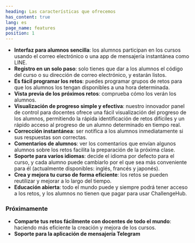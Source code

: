 ```yaml
---
heading: Las características que ofrecemos
has_content: true
lang: es
page_name: features
position: 1
---
```

- __Interfaz para alumnos sencilla__: los alumnos participan en los cursos usando el correo electrónico o una app de mensajería instantánea como LINE.
- __Registro en un solo paso__: solo tienes que dar a los alumnos el código del curso o su dirección de correo electrónico, y estarán listos.
- __Es fácil programar los retos__: puedes programar grupos de retos para que los alumnos los tengan disponibles a una hora determinada.
- __Vista previa de los próximos retos__: comprueba cómo los verán los alumnos.
- __Visualización de progreso simple y efectiva__: nuestro innovador panel de control para docentes ofrece una fácil visualización del progreso de los alumnos, permitiendo la rápida identificación de retos difíciles y un rápido acceso al progreso de un alumno determinado en tiempo real.
- __Corrección instantánea__: ser notifica a los alumnos inmediatamente si sus respuestas son correctas.
- __Comentarios de alumnos__: ver los comentarios que envían algunos alumnos sobre los retos facilita la preparación de la próxima clase.
- __Soporte para varios idiomas__: decide el idioma por defecto para el curso, y cada alumno puede cambiarlo por el que sea más conveniente para él (actualmente disponibles: inglés, francés y japonés).
- __Crea y mejora tu curso de forma eficiente__: los retos se pueden reutilizar y mejorar a lo largo del tiempo.
- __Educación abierta__: todo el mundo puede y siempre podrá tener acceso a los retos, y los alumnos no tienen que pagar para usar ChallengeHub.

### Próximamente

- __Comparte tus retos fácilmente con docentes de todo el mundo__: haciendo más eficiente la creación y mejora de los cursos.
- __Soporte para la aplicación de mensajería Telegram__
